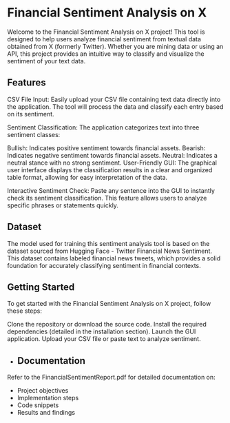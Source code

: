 
# Financial Sentiment Analysis on X

Welcome to the Financial Sentiment Analysis on X project! This tool is designed to help users analyze financial sentiment from textual data obtained from X (formerly Twitter). Whether you are mining data or using an API, this project provides an intuitive way to classify and visualize the sentiment of your text data.


## Features

CSV File Input: Easily upload your CSV file containing text data directly into the application. The tool will process the data and classify each entry based on its sentiment.

Sentiment Classification: The application categorizes text into three sentiment classes:

Bullish: Indicates positive sentiment towards financial assets.
Bearish: Indicates negative sentiment towards financial assets.
Neutral: Indicates a neutral stance with no strong sentiment.
User-Friendly GUI: The graphical user interface displays the classification results in a clear and organized table format, allowing for easy interpretation of the data.

Interactive Sentiment Check: Paste any sentence into the GUI to instantly check its sentiment classification. This feature allows users to analyze specific phrases or statements quickly.


## Dataset

The model used for training this sentiment analysis tool is based on the dataset sourced from Hugging Face - Twitter Financial News Sentiment. This dataset contains labeled financial news tweets, which provides a solid foundation for accurately classifying sentiment in financial contexts.
## Getting Started 

To get started with the Financial Sentiment Analysis on X project, follow these steps:

Clone the repository or download the source code.
Install the required dependencies (detailed in the installation section).
Launch the GUI application.
Upload your CSV file or paste text to analyze sentiment.


- ## Documentation

Refer to the FinancialSentimentReport.pdf for detailed documentation on:

- Project objectives
- Implementation steps
- Code snippets
- Results and findings
